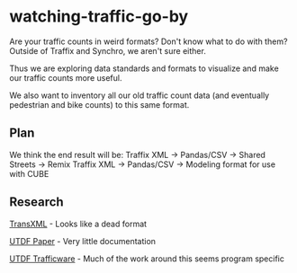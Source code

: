 # watching-traffic-go-by

Are your traffic counts in weird formats?  Don't know what to do with them?  Outside of Traffix and Synchro, we aren't sure either.

Thus we are exploring data standards and formats to visualize and make our traffic counts more useful.

We also want to inventory all our old traffic count data (and eventually pedestrian and bike counts) to this same format.

## Plan
We think the end result will be:
Traffix XML -> Pandas/CSV -> Shared Streets -> Remix
Traffix XML -> Pandas/CSV -> Modeling format for use with CUBE

## Research
[TransXML](http://www.aashtoware.org/Documents/TransXML%20Resolution.pdf) - Looks like a dead format

[UTDF Paper](http://www.ctre.iastate.edu/pubs/midcon/Gerken.pdf) - Very little documentation

[UTDF Trafficware](http://www.trafficware.com/transferring-data-using-utdf.html) - Much of the work around this seems program specific
